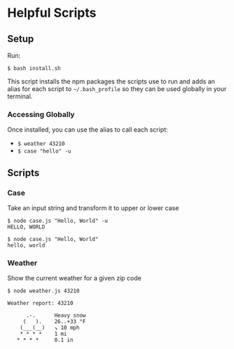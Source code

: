 # Helpful Scripts

## Setup
Run:

`$ bash install.sh`

This script installs the npm packages the scripts use to run and adds an alias for each script to `~/.bash_profile` so they can be used globally in your terminal.

### Accessing Globally
Once installed, you can use the alias to call each script:

* `$ weather 43210`
* `$ case "hello" -u`

## Scripts
### Case
Take an input string and transform it to upper or lower case

```
$ node case.js "Hello, World" -u
HELLO, WORLD

$ node case.js "Hello, World"
hello, world
```

### Weather
Show the current weather for a given zip code

```
$ node weather.js 43210

Weather report: 43210

      .-.      Heavy snow
     (   ).    26..+33 °F     
    (___(__)   ↘ 10 mph       
    * * * *    1 mi           
   * * * *     0.1 in
```
